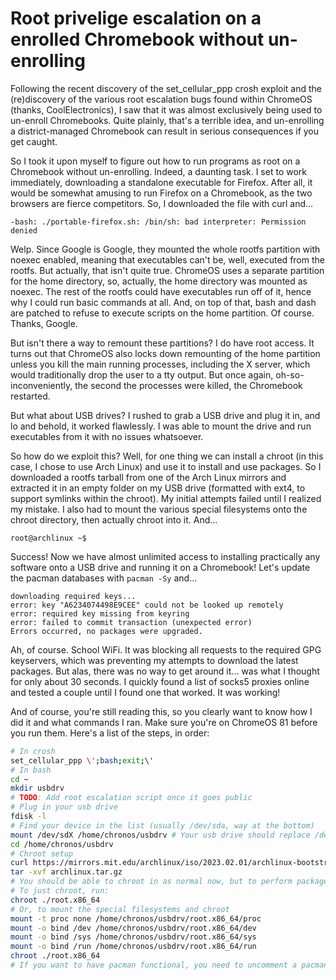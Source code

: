 # Root privelige escalation on a enrolled Chromebook without un-enrolling 

Following the recent discovery of the set_cellular_ppp crosh exploit and the (re)discovery of the various root escalation bugs found within ChromeOS (thanks, CoolElectronics), I saw that it was almost exclusively being used to un-enroll Chromebooks. Quite plainly, that's a terrible idea, and un-enrolling a district-managed Chromebook can result in serious consequences if you get caught.

So I took it upon myself to figure out how to run programs as root on a Chromebook without un-enrolling. Indeed, a daunting task. I set to work immediately, downloading a standalone executable for Firefox. After all, it would be somewhat amusing to run Firefox on a Chromebook, as the two browsers are fierce competitors. So, I downloaded the file with curl and...

```
-bash: ./portable-firefox.sh: /bin/sh: bad interpreter: Permission denied
```

Welp. Since Google is Google, they mounted the whole rootfs partition with noexec enabled, meaning that executables can't be, well, executed from the rootfs. But actually, that isn't quite true. ChromeOS uses a separate partition for the home directory, so, actually, the home directory was mounted as noexec. The rest of the rootfs could have executables run off of it, hence why I could run basic commands at all. And, on top of that, bash and dash are patched to refuse to execute scripts on the home partition. Of course. Thanks, Google.

But isn't there a way to remount these partitions? I do have root access. It turns out that ChromeOS also locks down remounting of the home partition unless you kill the main running processes, including the X server, which would traditionally drop the user to a tty output. But once again, oh-so-inconveniently, the second the processes were killed, the Chromebook restarted.

But what about USB drives? I rushed to grab a USB drive and plug it in, and lo and behold, it worked flawlessly. I was able to mount the drive and run executables from it with no issues whatsoever.

So how do we exploit this? Well, for one thing we can install a chroot (in this case, I chose to use Arch Linux) and use it to install and use packages. So I downloaded a rootfs tarball from one of the Arch Linux mirrors and extracted it in an empty folder on my USB drive (formatted with ext4, to support symlinks within the chroot). My initial attempts failed until I realized my mistake. I also had to mount the various special filesystems onto the chroot directory, then actually chroot into it. And...

```
root@archlinux ~$ 
```

Success! Now we have almost unlimited access to installing practically any software onto a USB drive and running it on a Chromebook! Let's update the pacman databases with `pacman -Sy` and...

```
downloading required keys...
error: key "A6234074498E9CEE" could not be looked up remotely
error: required key missing from keyring
error: failed to commit transaction (unexpected error)
Errors occurred, no packages were upgraded.
```

Ah, of course. School WiFi. It was blocking all requests to the required GPG keyservers, which was preventing my attempts to download the latest packages. But alas, there was no way to get around it... was what I thought for only about 30 seconds. I quickly found a list of socks5 proxies online and tested a couple until I found one that worked. It was working!

And of course, you're still reading this, so you clearly want to know how I did it and what commands I ran. Make sure you're on ChromeOS 81 before you run them. Here's a list of the steps, in order:

```bash
# In crosh
set_cellular_ppp \';bash;exit;\'
# In bash
cd ~
mkdir usbdrv
# TODO: Add root escalation script once it goes public
# Plug in your usb drive
fdisk -l
# Find your device in the list (usually /dev/sda, way at the bottom)
mount /dev/sdX /home/chronos/usbdrv # Your usb drive should replace /dev/sdX
cd /home/chronos/usbdrv
# Chroot setup
curl https://mirrors.mit.edu/archlinux/iso/2023.02.01/archlinux-bootstrap-2023.02.01-x86_64.tar.gz -o archlinux.tar.gz
tar -xvf archlinux.tar.gz
# You should be able to chroot in as normal now, but to perform package managment, you need to mount special filesystems such as /dev, /proc, and /tmp.
# To just chroot, run:
chroot ./root.x86_64
# Or, to mount the special filesystems and chroot
mount -t proc none /home/chronos/usbdrv/root.x86_64/proc
mount -o bind /dev /home/chronos/usbdrv/root.x86_64/dev
mount -o bind /sys /home/chronos/usbdrv/root.x86_64/sys
mount -o bind /run /home/chronos/usbdrv/root.x86_64/run
chroot ./root.x86_64
# If you want to have pacman functional, you need to uncomment a pacman mirror in /etc/pacman.d/mirrorlist
```
